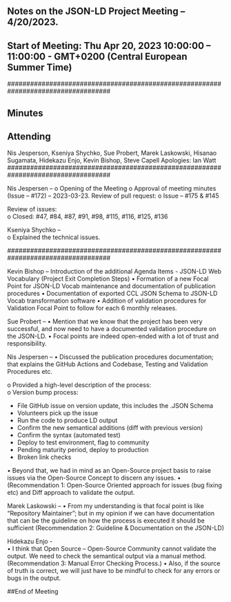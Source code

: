 ## Notes on the JSON-LD Project Meeting – 4/20/2023. 
## Start of Meeting: Thu Apr 20, 2023 10:00:00 – 11:00:00 - GMT+0200 (Central European Summer Time)
###################################################################################
## Minutes 

## Attending
Nis Jesperson, Kseniya Shychko, Sue Probert, Marek Laskowski, Hisanao Sugamata, Hidekazu Enjo, Kevin Bishop, Steve Capell 
Apologies: Ian Watt 
###################################################################################

Nis Jespersen – 
o	Opening of the Meeting 
o	Approval of meeting minutes (Issue – #172) – 2023-03-23. 
Review of pull request: 
o	Issue – #175 & #145

Review of issues:  
o	Closed: #47, #84, #87, #91, #98, #115, #116, #125, #136

Kseniya Shychko –  
o	Explained the technical issues. 

###################################################################################

Kevin Bishop – 
Introduction of the additional Agenda Items - JSON-LD Web Vocabulary (Project Exit Completion Steps) 
•	Formation of a new Focal Point for JSON-LD Vocab maintenance and documentation of publication procedures
•	Documentation of exported CCL JSON Schema to JSON-LD Vocab transformation software
•	Addition of validation procedures for Validation Focal Point to follow for each 6 monthly releases.

Sue Probert – 
•	Mention that we know that the project has been very successful, and now need to have a documented validation procedure on the JSON-LD. 
•	Focal points are indeed open-ended with a lot of trust and responsibility. 

Nis Jespersen – 
•	Discussed the publication procedures documentation; that explains the GitHub Actions and Codebase, Testing and Validation Procedures etc. 

o	Provided a high-level description of the process:  
o	Version bump process: 
-	File GitHub issue on version update, this includes the .JSON Schema 
-	Volunteers pick up the issue 
-	Run the code to produce LD output 
-	Confirm the new semantical additions (diff with previous version) 
-	Confirm the syntax (automated test) 
-	Deploy to test environment, flag to community 
-	Pending maturity period, deploy to production
-	Broken link checks

•	Beyond that, we had in mind as an Open-Source project basis to raise issues via the Open-Source Concept to discern any issues.
•	(Recommendation 1: Open-Source Oriented approach for issues (bug fixing etc) and Diff approach to validate the output.  

Marek Laskowski – 
•	From my understanding is that focal point is like “Repository Maintainer”; but in my opinion if we can have documentation that can be the guideline on how the process is executed it should be sufficient (Recommendation 2: Guideline & Documentation on the JSON-LD)  

Hidekazu Enjo -  
•	I think that Open Source – Open-Source Community cannot validate the output. We need to check the semantical output via a manual method. (Recommendation 3: Manual Error Checking Process.) 
•	Also, if the source of truth is correct, we will just have to be mindful to check for any errors or bugs in the output. 

##End of Meeting 

